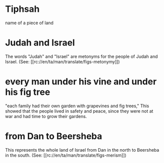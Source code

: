 # Tiphsah

name of a piece of land

# Judah and Israel

The words "Judah" and "Israel" are metonyms for the people of Judah and Israel. (See: [[rc://en/ta/man/translate/figs-metonymy]])

# every man under his vine and under his fig tree

"each family had their own garden with grapevines and fig trees," This showed that the people lived in safety and peace, since they were not at war and had time to grow their gardens.

# from Dan to Beersheba

This represents the whole land of Israel from Dan in the north to Beersheba in the south. (See: [[rc://en/ta/man/translate/figs-merism]])